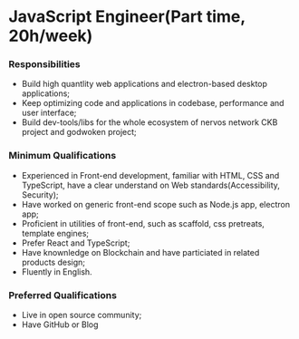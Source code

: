 # JavaScript Engineer(Part time, 20h/week)

### Responsibilities

- Build high quantlity web applications and electron-based desktop applications;
- Keep optimizing code and applications in codebase, performance and user interface;
- Build dev-tools/libs for the whole ecosystem of nervos network CKB project and godwoken project;

### Minimum Qualifications

- Experienced in Front-end development, familiar with HTML, CSS and TypeScript, have a clear understand on Web standards(Accessibility, Security);
- Have worked on generic front-end scope such as Node.js app, electron app;
- Proficient in utilities of front-end, such as scaffold, css pretreats, template engines;
- Prefer React and TypeScript;
- Have knownledge on Blockchain and have particiated in related products design;
- Fluently in English.

### Preferred Qualifications

- Live in open source community;
- Have GitHub or Blog

